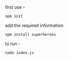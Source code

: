 first use -

```
npm init
```

add the required information.  

```
npm install superheroes
```
to run -  
```
node index.js
```
